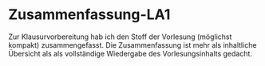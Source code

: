 # Zusammenfassung-LA1
Zur Klausurvorbereitung hab ich den Stoff der Vorlesung (möglichst kompakt) zusammengefasst.
Die Zusammenfassung ist mehr als inhaltliche Übersicht als als vollständige Wiedergabe des Vorlesungsinhalts gedacht.
